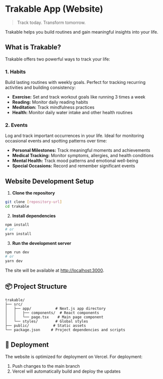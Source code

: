 # Trakable App (Website)

> Track today. Transform tomorrow.

Trakable helps you build routines and gain meaningful insights into your life.

## What is Trakable?

Trakable offers two powerful ways to track your life:

### 1. Habits

Build lasting routines with weekly goals. Perfect for tracking recurring activities and building consistency:

- **Exercise:** Set and track workout goals like running 3 times a week
- **Reading:** Monitor daily reading habits
- **Meditation:** Track mindfulness practices
- **Health:** Monitor daily water intake and other health routines

### 2. Events

Log and track important occurrences in your life. Ideal for monitoring occasional events and spotting patterns over time:

- **Personal Milestones:** Track meaningful moments and achievements
- **Medical Tracking:** Monitor symptoms, allergies, and health conditions
- **Mental Health:** Track mood patterns and emotional well-being
- **Special Occasions:** Record and remember significant events

## Website Development Setup

1. **Clone the repository**

```bash
git clone [repository-url]
cd trakable
```

2. **Install dependencies**

```bash
npm install
# or
yarn install
```

3. **Run the development server**

```bash
npm run dev
# or
yarn dev
```

The site will be available at [http://localhost:3000](http://localhost:3000).

## 📦 Project Structure

```
trakable/
├── src/
│   ├── app/           # Next.js app directory
│   │   ├── components/  # React components
│   │   └── page.tsx    # Main page component
│   └── styles/        # Global styles
├── public/           # Static assets
└── package.json     # Project dependencies and scripts
```

## 🚀 Deployment

The website is optimized for deployment on Vercel. For deployment:

1. Push changes to the main branch
2. Vercel will automatically build and deploy the updates
